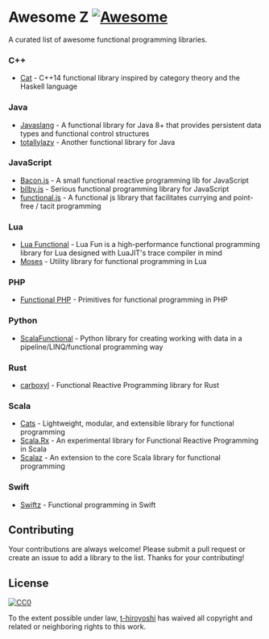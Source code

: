 # Awesome Z [![Awesome](https://cdn.rawgit.com/sindresorhus/awesome/d7305f38d29fed78fa85652e3a63e154dd8e8829/media/badge.svg)](https://github.com/sindresorhus/awesome)

A curated list of awesome functional programming libraries.

### C++

* [Cat](https://github.com/cat/cat) - C++14 functional library inspired by category theory and the Haskell language

### Java

* [Javaslang](https://github.com/javaslang/javaslang) - A functional library for Java 8+ that provides persistent data types and functional control structures
* [totallylazy](https://github.com/bodar/totallylazy) - Another functional library for Java

### JavaScript

* [Bacon.js](https://github.com/baconjs/bacon.js) - A small functional reactive programming lib for JavaScript
* [bilby.js](https://github.com/puffnfresh/bilby.js) - Serious functional programming library for JavaScript
* [functional.js](https://github.com/leecrossley/functional-js) - A functional js library that facilitates currying and point-free / tacit programming

### Lua

* [Lua Functional](https://github.com/rtsisyk/luafun) - Lua Fun is a high-performance functional programming library for Lua designed with LuaJIT's trace compiler in mind
* [Moses](https://github.com/Yonaba/Moses) - Utility library for functional programming in Lua

### PHP

* [Functional PHP](https://github.com/lstrojny/functional-php) - Primitives for functional programming in PHP

### Python

* [ScalaFunctional](https://github.com/EntilZha/ScalaFunctional) - Python library for creating working with data in a pipeline/LINQ/functional programming way

### Rust

* [carboxyl](https://github.com/aepsil0n/carboxyl) - Functional Reactive Programming library for Rust

### Scala

* [Cats](https://github.com/typelevel/cats) - Lightweight, modular, and extensible library for functional programming
* [Scala.Rx](https://github.com/lihaoyi/scala.rx) - An experimental library for Functional Reactive Programming in Scala
* [Scalaz](https://github.com/scalaz/scalaz) - An extension to the core Scala library for functional programming

### Swift

* [Swiftz](https://github.com/typelift/Swiftz) - Functional programming in Swift

## Contributing

Your contributions are always welcome! Please submit a pull request or create an issue to add a library to the list.
Thanks for your contributing!

## License

[![CC0](https://i.creativecommons.org/p/zero/1.0/88x31.png)](https://creativecommons.org/publicdomain/zero/1.0/)

To the extent possible under law, [t-hiroyoshi](http://github.com/t-hiroyoshi) has waived all copyright and related or neighboring rights to this work.
